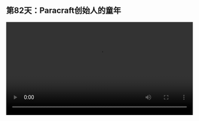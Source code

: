 ## 第82天：Paracraft创始人的童年

<video width="100%" controls controlslist="nodownload nofullscreen noremoteplayback" disablePictureInPicture>
  <source src="https://api.keepwork.com/ts-storage/siteFiles/15810/raw#1599447315004session82.webm" type="video/webm">
  <source src="https://api.keepwork.com/ts-storage/siteFiles/15811/raw#1599447324939session82_small.mp4" type="video/mp4" />
   
  你的浏览器不支持播放
</video>

### 字幕

首先介绍一下我自己和我的大学经历。
我叫李西峙，是Paracraft 3D动画编程工具的创始人和主要开发者，
同时也是NPL语言的发明人。
NPL语言是我2004年在浙大读书期间发明的一款面向人工智能的编程语言。
我们后来开源了将近200多万行的代码。
那我本人是82年出生于哈尔滨，在哈工大的校园里长大的。
2005年毕业于浙江大学竺可桢学院。
同年我创立了ParaEngine分布式游戏引擎开发工作室。
07年我获得了风险基金，走向了创业的道路，并担任CEO。
我们开发的产品包括《魔法哈奇》，国内首个3D儿童的创作社区，有500多万的注册用户。
同时我也是《相似性与相似原理》的作者之一。
在1989年，也就是我7岁的时候，IBM公司给了哈尔滨工业大学中国的第一台PC机。
当时，那个钥匙在我父亲的手里。
我照着书在上面编写了我人生的第一个计算机程序。
所以有可能中国的第一台PC机上的第一个游戏程序，就是我编写的。
从那时起我玩了很多游戏，并且也走上了自主学习编程的道路。
在1990年到1999年期间，我编写了大量的计算机程序。
大家可以看这里，都是我那个时期编写的所有的计算机程序。
包括在1995年还没有互联网的情况下，我就编写了基于局域网的互联网对战程序。
我很庆幸我有个计算机导师，他当时是一个哈工大的学生，是中国最早的一批程序员。
同时我在小学五六年级的时候，编程就达到了一种随心所欲的状态。
基本上我玩过的所有的游戏，90%以上我都认为我可以自己编写出来。
同时在我整个大学之前，我是伴随着微软的这个开发工具，从它的Visual Studio 1.0，一直到它现在所有的版本，跟随它一同成长的，中间没有切换过任何工具。
这里介绍的每一点可能都是我能够自学编程并且成功的要素。
后面有机会会给大家详细讲解。
在大学本科的四年，也就是从01年到05年，我在浙大做了大量的个人项目。
这里罗列了一些。
其中影响我后面十五年创业的项目就是NPL计算机语言以及ParaEngine 3D分布式游戏引擎。
当然里边的很多项目也是我今天投入到编程教育这个领域的原因。
比如这里。
由于我在大学做了很多项目，所以我在大学本科期间就发表了7篇国际学术论文，而且全部是第一作者。
还有一些没有发表的，包括还写了一本将近700页的用户手册。
我过去的成长经历，应该可以作为未来青少年的一个样本或者是一个参考。
我希望通过我们公司的一些产品，可以让未来更多的中小学生，大学生可以像我一样成长，并且拥有属于自己的作品。

### 动手练习